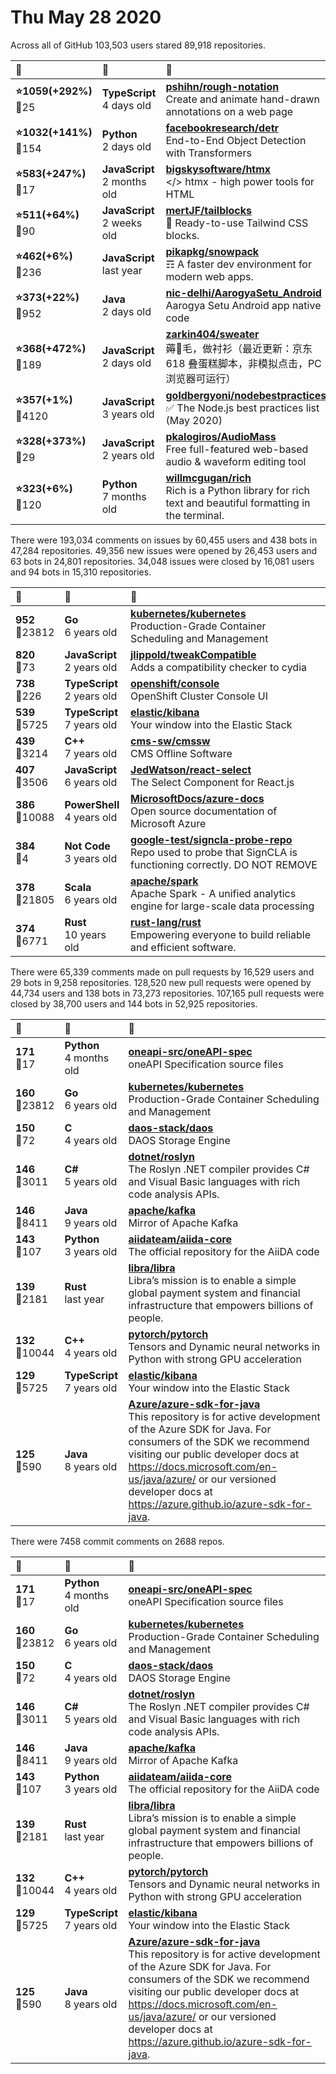 # Thu May 28 2020

Across all of GitHub 103,503 users stared 
89,918 repositories. 

| :page_with_curl: | :calendar: | :page_with_curl: |
| :--- | :--- | :--- |
| **:star:1059(+292%)**<br>:twisted_rightwards_arrows:25 | **TypeScript**<br>4 days old | **[pshihn/rough-notation](https://github.com/pshihn/rough-notation)**<br>Create and animate hand-drawn annotations on a web page |
| **:star:1032(+141%)**<br>:twisted_rightwards_arrows:154 | **Python**<br>2 days old | **[facebookresearch/detr](https://github.com/facebookresearch/detr)**<br>End-to-End Object Detection with Transformers |
| **:star:583(+247%)**<br>:twisted_rightwards_arrows:17 | **JavaScript**<br>2 months old | **[bigskysoftware/htmx](https://github.com/bigskysoftware/htmx)**<br></> htmx - high power tools for HTML |
| **:star:511(+64%)**<br>:twisted_rightwards_arrows:90 | **JavaScript**<br>2 weeks old | **[mertJF/tailblocks](https://github.com/mertJF/tailblocks)**<br>🎉 Ready-to-use Tailwind CSS blocks. |
| **:star:462(+6%)**<br>:twisted_rightwards_arrows:236 | **JavaScript**<br>last year | **[pikapkg/snowpack](https://github.com/pikapkg/snowpack)**<br>☶ A faster dev environment for modern web apps. |
| **:star:373(+22%)**<br>:twisted_rightwards_arrows:952 | **Java**<br>2 days old | **[nic-delhi/AarogyaSetu_Android](https://github.com/nic-delhi/AarogyaSetu_Android)**<br>Aarogya Setu Android app native code |
| **:star:368(+472%)**<br>:twisted_rightwards_arrows:189 | **JavaScript**<br>2 days old | **[zarkin404/sweater](https://github.com/zarkin404/sweater)**<br>薅🐑毛，做衬衫（最近更新：京东 618 叠蛋糕脚本，非模拟点击，PC 浏览器可运行） |
| **:star:357(+1%)**<br>:twisted_rightwards_arrows:4120 | **JavaScript**<br>3 years old | **[goldbergyoni/nodebestpractices](https://github.com/goldbergyoni/nodebestpractices)**<br>:white_check_mark: The Node.js best practices list (May 2020) |
| **:star:328(+373%)**<br>:twisted_rightwards_arrows:29 | **JavaScript**<br>2 years old | **[pkalogiros/AudioMass](https://github.com/pkalogiros/AudioMass)**<br>Free full-featured web-based audio & waveform editing tool |
| **:star:323(+6%)**<br>:twisted_rightwards_arrows:120 | **Python**<br>7 months old | **[willmcgugan/rich](https://github.com/willmcgugan/rich)**<br>Rich is a Python library for rich text and beautiful formatting in the terminal. |

There were 193,034 comments on issues by 60,455 users and 438 bots in 47,284 repositories.
49,356 new issues were opened by 26,453 users and 63 bots in 24,801 repositories.
34,048 issues were closed by 16,081 users and 94 bots in 15,310 repositories.

| :speech_balloon: | :calendar: | :page_with_curl: |
| :--- | :--- | :--- |
| **952**<br>:twisted_rightwards_arrows:23812 | **Go**<br>6 years old | **[kubernetes/kubernetes](https://github.com/kubernetes/kubernetes)**<br>Production-Grade Container Scheduling and Management |
| **820**<br>:twisted_rightwards_arrows:73 | **JavaScript**<br>2 years old | **[jlippold/tweakCompatible](https://github.com/jlippold/tweakCompatible)**<br>Adds a compatibility checker to cydia |
| **738**<br>:twisted_rightwards_arrows:226 | **TypeScript**<br>2 years old | **[openshift/console](https://github.com/openshift/console)**<br>OpenShift Cluster Console UI |
| **539**<br>:twisted_rightwards_arrows:5725 | **TypeScript**<br>7 years old | **[elastic/kibana](https://github.com/elastic/kibana)**<br>Your window into the Elastic Stack |
| **439**<br>:twisted_rightwards_arrows:3214 | **C++**<br>7 years old | **[cms-sw/cmssw](https://github.com/cms-sw/cmssw)**<br>CMS Offline Software |
| **407**<br>:twisted_rightwards_arrows:3506 | **JavaScript**<br>6 years old | **[JedWatson/react-select](https://github.com/JedWatson/react-select)**<br>The Select Component for React.js |
| **386**<br>:twisted_rightwards_arrows:10088 | **PowerShell**<br>4 years old | **[MicrosoftDocs/azure-docs](https://github.com/MicrosoftDocs/azure-docs)**<br>Open source documentation of Microsoft Azure |
| **384**<br>:twisted_rightwards_arrows:4 | **Not Code**<br>3 years old | **[google-test/signcla-probe-repo](https://github.com/google-test/signcla-probe-repo)**<br>Repo used to probe that SignCLA is functioning correctly.  DO NOT REMOVE |
| **378**<br>:twisted_rightwards_arrows:21805 | **Scala**<br>6 years old | **[apache/spark](https://github.com/apache/spark)**<br>Apache Spark - A unified analytics engine for large-scale data processing |
| **374**<br>:twisted_rightwards_arrows:6771 | **Rust**<br>10 years old | **[rust-lang/rust](https://github.com/rust-lang/rust)**<br>Empowering everyone to build reliable and efficient software. |

There were 65,339 comments made on pull requests by 16,529 users and 29 bots in 9,258 repositories.
128,520 new pull requests were opened by 44,734 users and 138 bots in 73,273 repositories.
107,165 pull requests were closed by 38,700 users and 144 bots in 52,925 repositories.

| :speech_balloon: | :calendar: | :page_with_curl: |
| :--- | :--- | :--- |
| **171**<br>:twisted_rightwards_arrows:17 | **Python**<br>4 months old | **[oneapi-src/oneAPI-spec](https://github.com/oneapi-src/oneAPI-spec)**<br>oneAPI Specification source files |
| **160**<br>:twisted_rightwards_arrows:23812 | **Go**<br>6 years old | **[kubernetes/kubernetes](https://github.com/kubernetes/kubernetes)**<br>Production-Grade Container Scheduling and Management |
| **150**<br>:twisted_rightwards_arrows:72 | **C**<br>4 years old | **[daos-stack/daos](https://github.com/daos-stack/daos)**<br>DAOS Storage Engine |
| **146**<br>:twisted_rightwards_arrows:3011 | **C#**<br>5 years old | **[dotnet/roslyn](https://github.com/dotnet/roslyn)**<br>The Roslyn .NET compiler provides C# and Visual Basic languages with rich code analysis APIs. |
| **146**<br>:twisted_rightwards_arrows:8411 | **Java**<br>9 years old | **[apache/kafka](https://github.com/apache/kafka)**<br>Mirror of Apache Kafka |
| **143**<br>:twisted_rightwards_arrows:107 | **Python**<br>3 years old | **[aiidateam/aiida-core](https://github.com/aiidateam/aiida-core)**<br>The official repository for the AiiDA code |
| **139**<br>:twisted_rightwards_arrows:2181 | **Rust**<br>last year | **[libra/libra](https://github.com/libra/libra)**<br>Libra’s mission is to enable a simple global payment system and financial infrastructure that empowers billions of people. |
| **132**<br>:twisted_rightwards_arrows:10044 | **C++**<br>4 years old | **[pytorch/pytorch](https://github.com/pytorch/pytorch)**<br>Tensors and Dynamic neural networks in Python with strong GPU acceleration |
| **129**<br>:twisted_rightwards_arrows:5725 | **TypeScript**<br>7 years old | **[elastic/kibana](https://github.com/elastic/kibana)**<br>Your window into the Elastic Stack |
| **125**<br>:twisted_rightwards_arrows:590 | **Java**<br>8 years old | **[Azure/azure-sdk-for-java](https://github.com/Azure/azure-sdk-for-java)**<br>This repository is for active development of the Azure SDK for Java. For consumers of the SDK we recommend visiting our public developer docs at https://docs.microsoft.com/en-us/java/azure/ or our versioned developer docs at https://azure.github.io/azure-sdk-for-java.  |

There were 7458 commit comments on 2688 repos.

| :speech_balloon: | :calendar: | :page_with_curl: |
| :--- | :--- | :--- |
| **171**<br>:twisted_rightwards_arrows:17 | **Python**<br>4 months old | **[oneapi-src/oneAPI-spec](https://github.com/oneapi-src/oneAPI-spec)**<br>oneAPI Specification source files |
| **160**<br>:twisted_rightwards_arrows:23812 | **Go**<br>6 years old | **[kubernetes/kubernetes](https://github.com/kubernetes/kubernetes)**<br>Production-Grade Container Scheduling and Management |
| **150**<br>:twisted_rightwards_arrows:72 | **C**<br>4 years old | **[daos-stack/daos](https://github.com/daos-stack/daos)**<br>DAOS Storage Engine |
| **146**<br>:twisted_rightwards_arrows:3011 | **C#**<br>5 years old | **[dotnet/roslyn](https://github.com/dotnet/roslyn)**<br>The Roslyn .NET compiler provides C# and Visual Basic languages with rich code analysis APIs. |
| **146**<br>:twisted_rightwards_arrows:8411 | **Java**<br>9 years old | **[apache/kafka](https://github.com/apache/kafka)**<br>Mirror of Apache Kafka |
| **143**<br>:twisted_rightwards_arrows:107 | **Python**<br>3 years old | **[aiidateam/aiida-core](https://github.com/aiidateam/aiida-core)**<br>The official repository for the AiiDA code |
| **139**<br>:twisted_rightwards_arrows:2181 | **Rust**<br>last year | **[libra/libra](https://github.com/libra/libra)**<br>Libra’s mission is to enable a simple global payment system and financial infrastructure that empowers billions of people. |
| **132**<br>:twisted_rightwards_arrows:10044 | **C++**<br>4 years old | **[pytorch/pytorch](https://github.com/pytorch/pytorch)**<br>Tensors and Dynamic neural networks in Python with strong GPU acceleration |
| **129**<br>:twisted_rightwards_arrows:5725 | **TypeScript**<br>7 years old | **[elastic/kibana](https://github.com/elastic/kibana)**<br>Your window into the Elastic Stack |
| **125**<br>:twisted_rightwards_arrows:590 | **Java**<br>8 years old | **[Azure/azure-sdk-for-java](https://github.com/Azure/azure-sdk-for-java)**<br>This repository is for active development of the Azure SDK for Java. For consumers of the SDK we recommend visiting our public developer docs at https://docs.microsoft.com/en-us/java/azure/ or our versioned developer docs at https://azure.github.io/azure-sdk-for-java.  |

